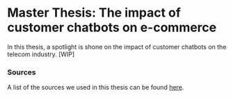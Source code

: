 # Master Thesis: The impact of customer chatbots on e-commerce

In this thesis, a spotlight is shone on the impact of customer chatbots on the telecom industry. [WIP]

### Sources
A list of the sources we used in this thesis can be found [here](https://www.mendeley.com/reference-manager/library/groups/private/eb05d60a-8880-377e-a544-78557637e304/all-references/).
